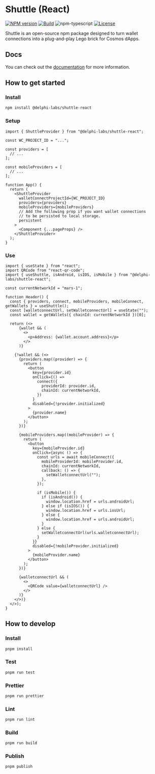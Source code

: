 # Shuttle (React)

[![NPM version][npm-image]][npm-url]
[![Build][github-build]][github-build-url]
![npm-typescript]
[![License][github-license]][github-license-url]

Shuttle is an open-source npm package designed to turn wallet connections into a plug-and-play Lego brick for Cosmos dApps.

## Docs

You can check out the [documentation](https://shuttle.delphilabs.io/) for more information.

## How to get started

### Install

```bash
npm install @delphi-labs/shuttle-react
```

### Setup

```tsx
import { ShuttleProvider } from "@delphi-labs/shuttle-react";

const WC_PROJECT_ID = "...";

const providers = [
  // ...
];

const mobileProviders = [
  // ...
];

function App() {
  return (
    <ShuttleProvider
      walletConnectProjectId={WC_PROJECT_ID}
      providers={providers}
      mobileProviders={mobileProviders}
      // Add the following prop if you want wallet connections
      // to be persisted to local storage.
      persistent
    >
      <Component {...pageProps} />
    </ShuttleProvider>
  );
}
```

### Use

```tsx
import { useState } from "react";
import QRCode from "react-qr-code";
import { useShuttle, isAndroid, isIOS, isMobile } from "@delphi-labs/shuttle-react";

const currentNetworkId = "mars-1";

function Header() {
  const { providers, connect, mobileProviders, mobileConnect, getWallets } = useShuttle();
  const [walletconnectUrl, setWalletconnectUrl] = useState("");
  const wallet = getWallets({ chainId: currentNetworkId })[0];

  return (<>
      {wallet && (
        <>
          <p>Address: {wallet.account.address}</p>
        </>
      )}

    {!wallet && (<>
      {providers.map((provider) => {
        return (
          <button
            key={provider.id}
            onClick={() =>
              connect({
                providerId: provider.id,
                chainId: currentNetworkId,
              })
            }
            disabled={!provider.initialized}
          >
            {provider.name}
          </button>
        );
      })}

      {mobileProviders.map((mobileProvider) => {
        return (
          <button
            key={mobileProvider.id}
            onClick={async () => {
              const urls = await mobileConnect({
                mobileProviderId: mobileProvider.id,
                chainId: currentNetworkId,
                callback: () => {
                  setWalletconnectUrl("");
                },
              });

              if (isMobile()) {
                if (isAndroid()) {
                  window.location.href = urls.androidUrl;
                } else if (isIOS()) {
                  window.location.href = urls.iosUrl;
                } else {
                  window.location.href = urls.androidUrl;
                }
              } else {
                setWalletconnectUrl(urls.walletconnectUrl);
              }
            }}
            disabled={!mobileProvider.initialized}
          >
            {mobileProvider.name}
          </button>
        );
      })}

      {walletconnectUrl && (
        <>
          <QRCode value={walletconnectUrl} />
        </>
      )}
    </>)}
  </>);
}
```

## How to develop

### Install

```bash
pnpm install
```

### Test

```bash
pnpm run test
```

### Prettier

```bash
pnpm run prettier
```

### Lint

```bash
pnpm run lint
```

### Build

```bash
pnpm run build
```

### Publish

```bash
pnpm publish
```

[npm-url]: https://www.npmjs.com/package/@delphi-labs/shuttle-react
[npm-image]: https://img.shields.io/npm/v/@delphi-labs/shuttle-react
[npm-typescript]: https://img.shields.io/npm/types/@delphi-labs/shuttle-react
[github-license]: https://img.shields.io/github/license/delphi-labs/shuttle
[github-license-url]: https://github.com/delphi-labs/shuttle/blob/main/LICENSE
[github-build]: https://github.com/delphi-labs/shuttle/actions/workflows/publish.yml/badge.svg
[github-build-url]: https://github.com/delphi-labs/shuttle/actions/workflows/publish.yml
